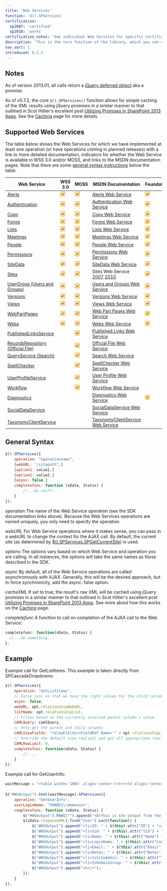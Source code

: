 ```yaml
---
title: 'Web Services'
function: '$().SPServices'
certification:
  sp2007: 'certified'
  sp2010: 'works'
certification_notes: 'See individual Web Services for specific certifications'
description: 'This is the core function of the library, which you can use to make Ajax calls to the SharePoint Web Services. Note: As of version 2013.01, all calls return a jQuery deferred object aka a promise.'
nav_sort: 1
introduced: 0.2.3
---
```


## Notes

As of version 2013.01, all calls return a [jQuery deferred object](http://api.jquery.com/category/deferred-object/) aka a promise.

As of v0.7.2, the core `$().SPServices()` function allows for simple caching of the XML results using jQuery promises in a similar manner to that outlined in Scot Hillier's excellent post [Utilizing Promises in SharePoint 2013 Apps](http://www.shillier.com/archive/2012/11/29/utilizing-promises-in-sharepoint-2013-apps.aspx). See the [Caching](../../caching.md) page for more details.

## Supported Web Services

The table below shows the Web Services for which we have implemented at least one operation (or have operations coming in planned releases) with a link to more detailed documentation, indicators for whether the Web Service is available in WSS 3.0 and/or MOSS, and links to the MSDN documentation pages. Note that there are some [general syntax instructions](#general-syntax) below the table.

| Web Service | WSS 3.0 | MOSS | MSDN Documentation | Foundation | SP2010 |
| ----------- | ------- | ---- | ------------------ | ---------- | ------ |
| [Alerts](web-services/Alerts.md) | ![](../../img/checkmark.gif) | ![](../../img/checkmark.gif) | [Alerts Web Service](http://msdn.microsoft.com/en-us/library/alerts.aspx) | ![](../../img/checkmark.gif) | ![](../../img/checkmark.gif) |
| [Authentication](web-services/Authentication.md) | ![](../../img/checkmark.gif) | ![](../../img/checkmark.gif) | [Authentication Web Service](http://msdn.microsoft.com/en-us/library/authentication.aspx) | ![](../../img/checkmark.gif) | ![](../../img/checkmark.gif) |
| [Copy](web-services/Copy.md) | ![](../../img/checkmark.gif) | ![](../../img/checkmark.gif) | [Copy Web Service](http://msdn.microsoft.com/en-us/library/copy.aspx) | ![](../../img/checkmark.gif) | ![](../../img/checkmark.gif) |
| [Forms](web-services/Forms.md) | ![](../../img/checkmark.gif) | ![](../../img/checkmark.gif) | [Forms Web Service](http://msdn.microsoft.com/en-us/library/forms.aspx) | ![](../../img/checkmark.gif) | ![](../../img/checkmark.gif) |
| [Lists](web-services/Lists.md) | ![](../../img/checkmark.gif) | ![](../../img/checkmark.gif) | [Lists Web Service](http://msdn.microsoft.com/en-us/library/lists.aspx) | ![](../../img/checkmark.gif) | ![](../../img/checkmark.gif) |
| [Meetings](web-services/Meetings.md) | ![](../../img/checkmark.gif) | ![](../../img/checkmark.gif) | [Meetings Web Service](http://msdn.microsoft.com/en-us/library/ms774629.aspx) | ![](../../img/checkmark.gif) | ![](../../img/checkmark.gif) |
| [People](web-services/People.md) | ![](../../img/checkmark.gif) | ![](../../img/checkmark.gif) | [People Web Service](http://msdn.microsoft.com/en-us/library/people.aspx) | ![](../../img/checkmark.gif) | ![](../../img/checkmark.gif) |
| [Permissions](web-services/Permissions.md) | ![](../../img/checkmark.gif) | ![](../../img/checkmark.gif) | [Permissions Web Service](http://msdn.microsoft.com/en-us/library/permissions.aspx) | ![](../../img/checkmark.gif) | ![](../../img/checkmark.gif) |
| [SiteData](web-services/SiteData.md) | ![](../../img/checkmark.gif) | ![](../../img/checkmark.gif) | [SiteData Web Service](http://msdn.microsoft.com/en-us/library/ms774821%28v=office.12%29.aspx) | ![](../../img/checkmark.gif) | ![](../../img/checkmark.gif) |
| [Sites](web-services/Sites.md) | ![](../../img/checkmark.gif) | ![](../../img/checkmark.gif) | Sites Web Service [2007](http://msdn.microsoft.com/en-us/library/ms774847%28v=office.12%29.aspx) [2010](http://msdn.microsoft.com/en-us/library/bb250173.aspx) | ![](../../img/checkmark.gif) | ![](../../img/checkmark.gif) |
| [UserGroup (Users and Groups)](web-services/UserGroup.md) | ![](../../img/checkmark.gif) | ![](../../img/checkmark.gif) | [Users and Groups Web Service](http://msdn.microsoft.com/en-us/library/ms772647.aspx) | ![](../../img/checkmark.gif) | ![](../../img/checkmark.gif) |
| [Versions](web-services/Versions.md) | ![](../../img/checkmark.gif) | ![](../../img/checkmark.gif) | [Versions Web Service](http://msdn.microsoft.com/en-us/library/ms772545.aspx) | ![](../../img/checkmark.gif) | ![](../../img/checkmark.gif) |
| [Views](web-services/Views.md) | ![](../../img/checkmark.gif) | ![](../../img/checkmark.gif) | [Views Web Service](http://msdn.microsoft.com/en-us/library/views.aspx) | ![](../../img/checkmark.gif) | ![](../../img/checkmark.gif) |
| [WebPartPages](web-services/WebPartPages.md) | ![](../../img/checkmark.gif) | ![](../../img/checkmark.gif) | [Web Part Pages Web Service](http://msdn.microsoft.com/en-us/library/ms774569.aspx) | ![](../../img/checkmark.gif) | ![](../../img/checkmark.gif) |
| [Webs](web-services/Webs.md) | ![](../../img/checkmark.gif) | ![](../../img/checkmark.gif) | [Webs Web Service](http://msdn.microsoft.com/en-us/library/webs.aspx) | ![](../../img/checkmark.gif) | ![](../../img/checkmark.gif) |
| [PublishedLinksService](web-services/PublishedLinksService.md) | | ![](../../img/checkmark.gif) | [Published Links Web Service](http://msdn.microsoft.com/en-us/library/aa981003.aspx) | | ![](../../img/checkmark.gif) |
| [RecordsRepository (Official File)](web-services/RecordsRepository.md) | | ![](../../img/checkmark.gif) | [Official File Web Service](http://msdn.microsoft.com/en-us/library/aa981147%28v=office.12%29.aspx) | | ![](../../img/checkmark.gif) |
| [QueryService (Search)](web-services/QueryService.md) | | ![](../../img/checkmark.gif) | [Search Web Service](http://msdn.microsoft.com/en-us/library/search.aspx) | | ![](../../img/checkmark.gif) |
| [SpellChecker](web-services/SpellChecker.md) | | ![](../../img/checkmark.gif) | [SpellChecker Web Service](http://msdn.microsoft.com/en-us/library/microsoft.sharepoint.publishing.spellchecker.spellcheck.aspx) | | ![](../../img/checkmark.gif) |
| [UserProfileService](web-services/UserProfileService.md) | | ![](../../img/checkmark.gif) | [User Profile Web Service](http://msdn.microsoft.com/en-us/library/aa981571.aspx) | | ![](../../img/checkmark.gif) |
| [Workflow](web-services/Workflow.md) | | ![](../../img/checkmark.gif) | [Workflow Web Service](http://msdn.microsoft.com/en-us/library/aa981383.aspx) | | ![](../../img/checkmark.gif) |
| [Diagnostics](web-services/Diagnostics.md) | | | [Diagnostics Web Service](http://msdn.microsoft.com/en-us/library/ee551419.aspx) | ![](../../img/checkmark.gif) | ![](../../img/checkmark.gif) |
| [SocialDataService](web-services/SocialDataService.md) | | | [SocialDataService Web Service](http://msdn.microsoft.com/en-us/library/ee590294.aspx) | | ![](../../img/checkmark.gif) |
| [TaxonomyClientService](web-services/TaxonomyClientService.md) | | | [TaxonomyClientService Web Service](http://msdn.microsoft.com/en-us/library/ee586638.aspx) | | ![](../../img/checkmark.gif) |

## General Syntax

```javascript
$().SPServices({
	operation: "operationname",
	[webURL: "/sitepath",]
	[option1: value1,]
	[option2: value2,]
	[async: false,]
	completefunc: function (xData, Status) {
		//...do stuff...
	}
});
```

_operation_
The name of the Web Service operation (see the SDK documentation links above). Because the Web Services operations are named uniquely, you only need to specify the operation.

_webURL_
For Web Service operations where it makes sense, you can pass in a webURL to change the context for the AJAX call. By default, the current site (as determined by [$().SPServices.SPGetCurrentSite](../../utilities/SPGetCurrentSite.md)) is used.

_options_
The options vary based on which Web Service and operation you are calling. In all instances, the options will take the same names as those described in the SDK.

_async_
By default, all of the Web Service operations are called asynchronously with AJAX. Generally, this will be the desired approach, but to force synchronicity, add the async: false option.

_cacheXML_
If set to true, the result's raw XML will be cached using jQuery promises in a similar manner to that outlined in Scot Hillier's excellent post [Utilizing Promises in SharePoint 2013 Apps](http://www.shillier.com/archive/2012/11/29/utilizing-promises-in-sharepoint-2013-apps.aspx). See more about how this works on the [Caching](../../caching.md) page.

_completefunc_
A function to call on completion of the AJAX call to the Web Service:

```javascript
completefunc: function(xData, Status) {
  //...do something...
},
```

## Example

Example call for GetListItems. This example is taken directly from SPCascadeDropdowns:

```javascript
$().SPServices({
	operation: "GetListItems",
	// Force sync so that we have the right values for the child column onchange trigger
	async: false,
	webURL: opt.relationshipWebURL,
	listName: opt.relationshipList,
	// Filter based on the currently selected parent column's value
	CAMLQuery: camlQuery,
	// Only get the parent and child columns
	CAMLViewFields: "<ViewFields><FieldRef Name='" + opt.relationshipListParentColumn + "' /><FieldRef Name='" + opt.relationshipListChildColumn + "' /></ViewFields>",
	// Override the default view rowlimit and get all appropriate rows
	CAMLRowLimit: 0,
	completefunc: function(xData, Status) {
		// ...
	}
});
```

Example call for GetUserInfo:
```javascript
waitMessage = "<table width='100%' align='center'><tr><td align='center'><img src='/_layouts/images/gears_an.gif'/></td></tr></table>";

$("#WSOutput").html(waitMessage).SPServices({
	operation: "GetUserInfo",
	userLoginName: "SHARE1\\demouser",
	completefunc: function (xData, Status) {
		$("#WSOutput").html("").append("<b>This is the output from the GetUserInfo operation:</b>");
		$(xData.responseXML).find("User").each(function() {
			$("#WSOutput").append("<li>ID: " + $(this).attr("ID") + "</li>");
			$("#WSOutput").append("<li>Sid: " + $(this).attr("Sid") + "</li>");
			$("#WSOutput").append("<li>Name: " + $(this).attr("Name") + "</li>");
			$("#WSOutput").append("<li>LoginName: " + $(this).attr("LoginName") + "</li>");
			$("#WSOutput").append("<li>Email: " + $(this).attr("Email") + "</li>");
			$("#WSOutput").append("<li>Notes: " + $(this).attr("Notes") + "</li>");
			$("#WSOutput").append("<li>IsSiteAdmin: " + $(this).attr("IsSiteAdmin") + "</li>");
			$("#WSOutput").append("<li>IsDomainGroup: " + $(this).attr("IsDomainGroup") + "</li>");
			$("#WSOutput").append("<hr/>");
		});
	}
});
```
